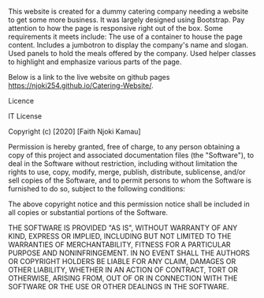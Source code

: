This website is created for a dummy catering company needing a website to get some more business. It was largely designed using Bootstrap. Pay attention to how the page is responsive right out of the box.
Some requirements it meets include:
The use of a container to house the page content.
Includes a jumbotron to display the company's name and slogan.
Used panels to hold the meals offered by the company.
Used helper classes to highlight and emphasize various parts of the page.

Below is a link to the live website on github pages
https://njoki254.github.io/Catering-Website/.


Licence

IT License

Copyright (c) [2020] [Faith Njoki Kamau]

Permission is hereby granted, free of charge, to any person obtaining a copy
of this project and associated documentation files (the "Software"), to deal
in the Software without restriction, including without limitation the rights
to use, copy, modify, merge, publish, distribute, sublicense, and/or sell
copies of the Software, and to permit persons to whom the Software is
furnished to do so, subject to the following conditions:

The above copyright notice and this permission notice shall be included in all
copies or substantial portions of the Software.

THE SOFTWARE IS PROVIDED "AS IS", WITHOUT WARRANTY OF ANY KIND, EXPRESS OR
IMPLIED, INCLUDING BUT NOT LIMITED TO THE WARRANTIES OF MERCHANTABILITY,
FITNESS FOR A PARTICULAR PURPOSE AND NONINFRINGEMENT. IN NO EVENT SHALL THE
AUTHORS OR COPYRIGHT HOLDERS BE LIABLE FOR ANY CLAIM, DAMAGES OR OTHER
LIABILITY, WHETHER IN AN ACTION OF CONTRACT, TORT OR OTHERWISE, ARISING FROM,
OUT OF OR IN CONNECTION WITH THE SOFTWARE OR THE USE OR OTHER DEALINGS IN THE
SOFTWARE.
